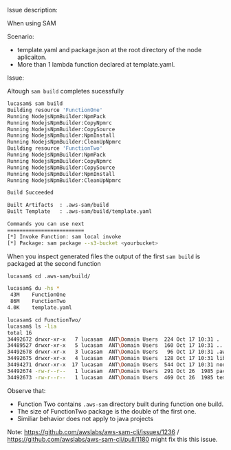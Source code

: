 Issue description:

When using SAM

Scenario:
- template.yaml and package.json at the root directory of the node aplicaiton.
- More than 1 lambda function declared at template.yaml.

Issue:

Altough `sam build` completes sucessfully

```bash
lucasam$ sam build
Building resource 'FunctionOne'
Running NodejsNpmBuilder:NpmPack
Running NodejsNpmBuilder:CopyNpmrc
Running NodejsNpmBuilder:CopySource
Running NodejsNpmBuilder:NpmInstall
Running NodejsNpmBuilder:CleanUpNpmrc
Building resource 'FunctionTwo'
Running NodejsNpmBuilder:NpmPack
Running NodejsNpmBuilder:CopyNpmrc
Running NodejsNpmBuilder:CopySource
Running NodejsNpmBuilder:NpmInstall
Running NodejsNpmBuilder:CleanUpNpmrc

Build Succeeded

Built Artifacts  : .aws-sam/build
Built Template   : .aws-sam/build/template.yaml

Commands you can use next
=========================
[*] Invoke Function: sam local invoke
[*] Package: sam package --s3-bucket <yourbucket>
````

When you inspect generated files the output of the first `sam build` is packaged at the second function

```bash
lucasam$ cd .aws-sam/build/

lucasam$ du -hs *
 43M    FunctionOne
 86M    FunctionTwo
4.0K    template.yaml

lucasam$ cd FunctionTwo/
lucasam$ ls -lia
total 16
34492672 drwxr-xr-x   7 lucasam  ANT\Domain Users  224 Oct 17 10:31 .
34489527 drwxr-xr-x   5 lucasam  ANT\Domain Users  160 Oct 17 10:31 ..
34492678 drwxr-xr-x   3 lucasam  ANT\Domain Users   96 Oct 17 10:31 .aws-sam
34492675 drwxr-xr-x   4 lucasam  ANT\Domain Users  128 Oct 17 10:31 lib
34494271 drwxr-xr-x  17 lucasam  ANT\Domain Users  544 Oct 17 10:31 node_modules
34492674 -rw-r--r--   1 lucasam  ANT\Domain Users  291 Oct 26  1985 package.json
34492673 -rw-r--r--   1 lucasam  ANT\Domain Users  469 Oct 26  1985 template.yaml
````

Observe that:
- Function Two contains `.aws-sam` directory built during function one build.
- The size of FunctionTwo package is the double of the first one.
- Similiar behavior does not apply to java projects

Note: https://github.com/awslabs/aws-sam-cli/issues/1236 / https://github.com/awslabs/aws-sam-cli/pull/1180 might fix this this issue.